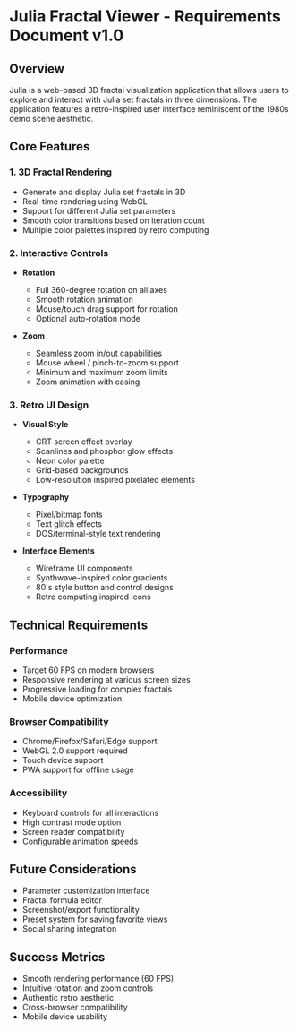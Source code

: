 # Julia Fractal Viewer - Requirements Document v1.0

## Overview
Julia is a web-based 3D fractal visualization application that allows users to explore and interact with Julia set fractals in three dimensions. The application features a retro-inspired user interface reminiscent of the 1980s demo scene aesthetic.

## Core Features

### 1. 3D Fractal Rendering
- Generate and display Julia set fractals in 3D
- Real-time rendering using WebGL
- Support for different Julia set parameters
- Smooth color transitions based on iteration count
- Multiple color palettes inspired by retro computing

### 2. Interactive Controls
- **Rotation**
  - Full 360-degree rotation on all axes
  - Smooth rotation animation
  - Mouse/touch drag support for rotation
  - Optional auto-rotation mode

- **Zoom**
  - Seamless zoom in/out capabilities
  - Mouse wheel / pinch-to-zoom support
  - Minimum and maximum zoom limits
  - Zoom animation with easing

### 3. Retro UI Design
- **Visual Style**
  - CRT screen effect overlay
  - Scanlines and phosphor glow effects
  - Neon color palette
  - Grid-based backgrounds
  - Low-resolution inspired pixelated elements

- **Typography**
  - Pixel/bitmap fonts
  - Text glitch effects
  - DOS/terminal-style text rendering

- **Interface Elements**
  - Wireframe UI components
  - Synthwave-inspired color gradients
  - 80's style button and control designs
  - Retro computing inspired icons

## Technical Requirements

### Performance
- Target 60 FPS on modern browsers
- Responsive rendering at various screen sizes
- Progressive loading for complex fractals
- Mobile device optimization

### Browser Compatibility
- Chrome/Firefox/Safari/Edge support
- WebGL 2.0 support required
- Touch device support
- PWA support for offline usage

### Accessibility
- Keyboard controls for all interactions
- High contrast mode option
- Screen reader compatibility
- Configurable animation speeds

## Future Considerations
- Parameter customization interface
- Fractal formula editor
- Screenshot/export functionality
- Preset system for saving favorite views
- Social sharing integration

## Success Metrics
- Smooth rendering performance (60 FPS)
- Intuitive rotation and zoom controls
- Authentic retro aesthetic
- Cross-browser compatibility
- Mobile device usability
